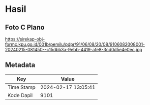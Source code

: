 # Hasil

## Foto C Plano

https://sirekap-obj-formc.kpu.go.id/001b/pemilu/pdpr/91/06/08/20/08/9106082008001-20240215-081450--c15dbb3a-9ebb-4419-afe8-3cd0d5e4e0ec.jpg


## Metadata

| Key        | Value               |
| ---------- | ------------------- |
| Time Stamp | 2024-02-17 13:05:41 |
| Kode Dapil | 9101                |



